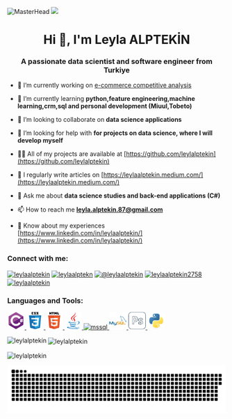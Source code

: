 ![MasterHead](https://i.pinimg.com/originals/ff/6c/0d/ff6c0d04cd2dcf4ca12c11f0ff4cc913.png)
![](https://komarev.com/ghpvc/?username=leylalptekin&color=blue)
<h1 align="center">Hi 👋, I'm Leyla ALPTEKİN</h1>
<h3 align="center">A passionate data scientist and software engineer from Turkiye</h3>

- 🔭 I’m currently working on [e-commerce competitive analysis](https://github.com/orgs/VeriBilimiProje/projects/1)

- 🌱 I’m currently learning **python,feature engineering,machine learning,crm,sql and personal development (Miuul,Tobeto)**

- 👯 I’m looking to collaborate on **data science applications**

- 🤝 I’m looking for help with **for projects on data science, where I will develop myself**

- 👨‍💻 All of my projects are available at [https://github.com/leylalptekin](https://github.com/leylalptekin)

- 📝 I regularly write articles on [https://leylaalptekin.medium.com/](https://leylaalptekin.medium.com/)

- 💬 Ask me about **data science studies and back-end applications (C#)**

- 📫 How to reach me **leyla.alptekin.87@gmail.com**

- 📄 Know about my experiences [https://www.linkedin.com/in/leylaalptekin/](https://www.linkedin.com/in/leylaalptekin/)

<h3 align="left">Connect with me:</h3>
<p align="left">
<a href="https://linkedin.com/in/leylaalptekin" target="blank"><img align="center" src="https://raw.githubusercontent.com/rahuldkjain/github-profile-readme-generator/master/src/images/icons/Social/linked-in-alt.svg" alt="leylaalptekin" height="30" width="40" /></a>
<a href="https://kaggle.com/leylaalptekn" target="blank"><img align="center" src="https://raw.githubusercontent.com/rahuldkjain/github-profile-readme-generator/master/src/images/icons/Social/kaggle.svg" alt="leylaalptekn" height="30" width="40" /></a>
<a href="https://medium.com/@leylaalptekin" target="blank"><img align="center" src="https://raw.githubusercontent.com/rahuldkjain/github-profile-readme-generator/master/src/images/icons/Social/medium.svg" alt="@leylaalptekin" height="30" width="40" /></a>
<a href="https://www.youtube.com/c/leylaalptekin2758" target="blank"><img align="center" src="https://raw.githubusercontent.com/rahuldkjain/github-profile-readme-generator/master/src/images/icons/Social/youtube.svg" alt="leylaalptekin2758" height="30" width="40" /></a>
<a href="https://discord.gg/leylaalptekin" target="blank"><img align="center" src="https://raw.githubusercontent.com/rahuldkjain/github-profile-readme-generator/master/src/images/icons/Social/discord.svg" alt="leylaalptekin" height="30" width="40" /></a>
</p>


<h3 align="left">Languages and Tools:</h3>
<p align="left"> <a href="https://www.w3schools.com/cs/" target="_blank" rel="noreferrer"> <img src="https://raw.githubusercontent.com/devicons/devicon/master/icons/csharp/csharp-original.svg" alt="csharp" width="40" height="40"/> </a> <a href="https://www.w3schools.com/css/" target="_blank" rel="noreferrer"> <img src="https://raw.githubusercontent.com/devicons/devicon/master/icons/css3/css3-original-wordmark.svg" alt="css3" width="40" height="40"/> </a> <a href="https://www.w3.org/html/" target="_blank" rel="noreferrer"> <img src="https://raw.githubusercontent.com/devicons/devicon/master/icons/html5/html5-original-wordmark.svg" alt="html5" width="40" height="40"/> </a> <a href="https://www.java.com" target="_blank" rel="noreferrer"> <img src="https://raw.githubusercontent.com/devicons/devicon/master/icons/java/java-original.svg" alt="java" width="40" height="40"/> </a> <a href="https://www.microsoft.com/en-us/sql-server" target="_blank" rel="noreferrer"> <img src="https://www.svgrepo.com/show/303229/microsoft-sql-server-logo.svg" alt="mssql" width="40" height="40"/> </a> <a href="https://www.mysql.com/" target="_blank" rel="noreferrer"> <img src="https://raw.githubusercontent.com/devicons/devicon/master/icons/mysql/mysql-original-wordmark.svg" alt="mysql" width="40" height="40"/> </a> <a href="https://www.photoshop.com/en" target="_blank" rel="noreferrer"> <img src="https://raw.githubusercontent.com/devicons/devicon/master/icons/photoshop/photoshop-line.svg" alt="photoshop" width="40" height="40"/> </a> <a href="https://www.python.org" target="_blank" rel="noreferrer"> <img src="https://raw.githubusercontent.com/devicons/devicon/master/icons/python/python-original.svg" alt="python" width="40" height="40"/> </a> </p>

<p><img align="left" src="https://github-readme-stats.vercel.app/api/top-langs?username=leylalptekin&show_icons=true&locale=en&layout=compact" alt="leylalptekin" /></p>

<p>&nbsp;<img align="center" src="https://github-readme-stats.vercel.app/api?username=leylalptekin&show_icons=true&locale=en" alt="leylalptekin" /></p>

<p><img align="center" src="https://github-readme-streak-stats.herokuapp.com/?user=leylalptekin&" alt="leylalptekin" /></p>



<picture>
  <source media="(prefers-color-scheme: dark)" srcset="https://raw.githubusercontent.com/leylalptekin/leylalptekin/output/github-contribution-grid-snake-dark.svg">
  <source media="(prefers-color-scheme: light)" srcset="https://raw.githubusercontent.com/leylalptekin/leylalptekin/output/github-contribution-grid-snake.svg">
  <img alt="github contribution grid snake animation" src="https://raw.githubusercontent.com/leylalptekin/leylalptekin/output/github-contribution-grid-snake.svg">
</picture>

